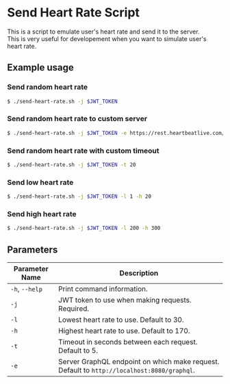 # Send Heart Rate Script
This is a script to emulate user's heart rate and send it to the server. \
This is very useful for developement when you want to simulate user's heart rate.

## Example usage
### Send random heart rate
```bash
$ ./send-heart-rate.sh -j $JWT_TOKEN
```

### Send random heart rate to custom server
```bash
$ ./send-heart-rate.sh -j $JWT_TOKEN -e https://rest.heartbeatlive.com/graphql
```

### Send random heart rate with custom timeout
```bash
$ ./send-heart-rate.sh -j $JWT_TOKEN -t 20
```

### Send low heart rate
```bash
$ ./send-heart-rate.sh -j $JWT_TOKEN -l 1 -h 20
```

### Send high heart rate
```bash
$ ./send-heart-rate.sh -j $JWT_TOKEN -l 200 -h 300
```

## Parameters
| Parameter Name | Description |
| -------------- | ----------- |
| `-h`, `--help` | Print command information. |
| `-j` | JWT token to use when making requests. Required. |
| `-l` | Lowest heart rate to use. Default to 30. |
| `-h` | Highest heart rate to use. Default to 170. |
| `-t` | Timeout in seconds between each request. Default to 5. |
| `-e` | Server GraphQL endpoint on which make request. Default to `http://localhost:8080/graphql`. |